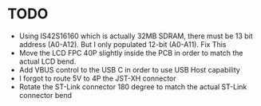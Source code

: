 # TODO #
* Using IS42S16160 which is actually 32MB SDRAM, there must be 13 bit address (A0-A12). But I only populated 12-bit (A0-A11). Fix This
* Move the LCD FPC 40P slightly inside the PCB in order to match the actual LCD bend.
* Add VBUS control to the USB C in order to use USB Host capability
* I forgot to route 5V to 4P the JST-XH connector
* Rotate the ST-Link connector 180 degree to match the actual ST-Link connector bend


